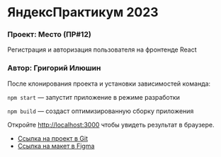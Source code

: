 # ЯндексПрактикум 2023
### Проект: Место (ПР#12)
Регистрация и авторизация пользователя на фронтенде React
### Автор: Григорий Илюшин

После клонирования проекта и установки зависимостей команда:

`npm start` — запустит приложение в режиме разработки

`npm build` — создаст оптимизированную сборку приложения

Откройте [http://localhost:3000](http://localhost:3000) чтобы увидеть результат в браузере.

* [Cсылка на проект в Git](https://github.com/IlushinGL/express-mesto-auth)
* [Ссылка на макет в Figma](https://www.figma.com/file/2cn9N9jSkmxD84oJik7xL7/JavaScript.-Sprint-4?node-id=0%3A1)
